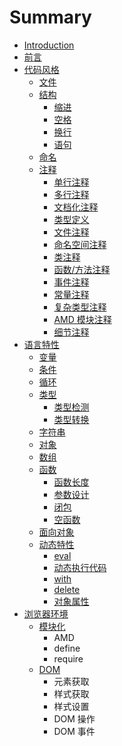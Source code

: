# Summary

* [Introduction](README.md)
* [前言](chapter1.md)
* [代码风格](dai_ma_feng_ge.md)
   * [文件](21_wen_jian.md)
   * [结构](22_jie_gou.md)
       * [缩进](221_suo_jin.md)
       * [空格](222_kong_ge.md)
       * [换行](223_huan_xing.md)
       * [语句](224_yu_ju.md)
   * [命名](23_ming_ming.md)
   * [注释](24_zhu_shi.md)
       * [单行注释](dan_xing_zhu_shi.md)
       * [多行注释](duo_xing_zhu_shi.md)
       * [文档化注释](wen_dang_hua_zhu_shi.md)
       * [类型定义](lei_xing_ding_yi.md)
       * [文件注释](wen_jian_zhu_shi.md)
       * [命名空间注释](ming_ming_kong_jian_zhu_shi.md)
       * [类注释](lei_zhu_shi.md)
       * [函数/方法注释](han_6570_fang_fa_zhu_shi.md)
       * [事件注释](shi_jian_zhu_shi.md)
       * [常量注释](chang_liang_zhu_shi.md)
       * [复杂类型注释](fu_za_lei_xing_zhu_shi.md)
       * [AMD 模块注释](amd_mo_kuai_zhu_shi.md)
       * [细节注释](xi_jie_zhu_shi.md)
* [语言特性](yu_yan_te_xing.md)
   * [变量](bian_liang.md)
   * [条件](tiao_jian.md)
   * [循环](xun_huan.md)
   * [类型](lei_xing.md)
       * [类型检测](lei_xing_jian_ce.md)
       * [类型转换](lei_xing_zhuan_huan.md)
   * [字符串](zi_fu_chuan.md)
   * [对象](dui_xiang.md)
   * [数组](shu_zu.md)
   * [函数](han_shu.md)
       * [函数长度](han_shu_chang_du.md)
       * [参数设计](can_shu_she_ji.md)
       * [闭包](bi_bao.md)
       * [空函数](kong_han_shu.md)
   * [面向对象](mian_xiang_dui_xiang.md)
   * [动态特性](dong_tai_te_xing.md)
       * [eval](eval.md)
       * [动态执行代码](dong_tai_zhi_xing_dai_ma.md)
       * [with](with.md)
       * [delete](delete.md)
       * [对象属性](dui_xiang_shu_xing.md)
* [浏览器环境](liu_lan_qi_huan_jing.md)
   * [模块化](mo_kuai_hua.md)
       * AMD
       * define
       * require
   * [DOM](dom.md)
       * 元素获取
       * 样式获取
       * 样式设置
       * DOM 操作
       * DOM 事件

